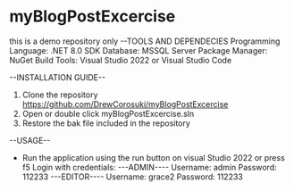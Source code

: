 # myBlogPostExcercise

this is a demo repository only
--TOOLS AND DEPENDECIES
Programming Language: .NET 8.0 SDK
Database: MSSQL Server
Package Manager: NuGet
Build Tools: Visual Studio 2022 or Visual Studio Code

--INSTALLATION GUIDE--

1. Clone the repository https://github.com/DrewCorosuki/myBlogPostExcercise
2. Open or double click myBlogPostExcercise.sln
3. Restore the bak file included in the repository

--USAGE--

- Run the application using the run button on visual Studio 2022 or press f5
  Login with credentials:
  ---ADMIN----
  Username: admin
  Password: 112233
  ---EDITOR----
  Username: grace2
  Password: 112233

